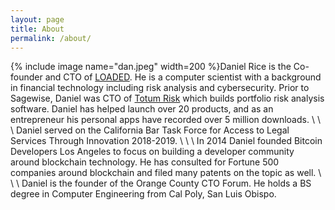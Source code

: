 ```yaml
---
layout: page
title: About
permalink: /about/
---
```

{% include image name="dan.jpeg" width=200 %}Daniel Rice is the Co-founder and CTO of [LOADED](https://www.getloaded.app). He is a computer scientist with a background in financial technology including risk analysis and cybersecurity. Prior to Sagewise, Daniel was CTO of [Totum Risk](https://www.totumrisk.com/) which builds portfolio risk analysis software. Daniel has helped launch over 20 products, and as an entrepreneur his personal apps have recorded over 5 million downloads. 
\\
\\
\\
Daniel served on the California Bar Task Force for Access to Legal Services Through Innovation 2018-2019.
\\
\\
\\
In 2014 Daniel founded Bitcoin Developers Los Angeles to focus on building a developer community around blockchain technology. He has consulted for Fortune 500 companies around blockchain and filed many patents on the topic as well.
\\
\\
\\
Daniel is the founder of the Orange County CTO Forum. He holds a BS degree in Computer Engineering from Cal Poly, San Luis Obispo. 